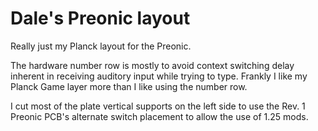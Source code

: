 # Dale's Preonic layout 

Really just my Planck layout for the Preonic.

The hardware number row is mostly to avoid context switching delay inherent in receiving auditory input while trying to type. Frankly I like my Planck Game layer more than I like using the number row.

I cut most of the plate vertical supports on the left side to use the Rev. 1 Preonic PCB's alternate switch placement to allow the use of 1.25 mods.
